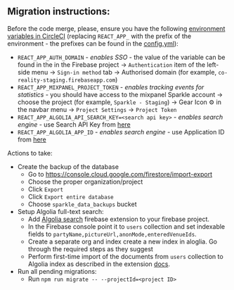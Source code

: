 ## Migration instructions:

Before the code merge, please, ensure you have the following [environment variables in CircleCI](https://app.circleci.com/settings/project/github/sparkletown/sparkle/environment-variables?return-to=https%3A%2F%2Fapp.circleci.com%2Fpipelines%2Fgithub%2Fsparkletown%2Fsparkle) (replacing `REACT_APP_` with the prefix of the environment - the prefixes can be found in the [config.yml](../../.circleci/config.yml)):

- `REACT_APP_AUTH_DOMAIN` - _enables SSO_ - the value of the variable can be found in the in the Firebase project -> `Authentication` item of the left-side menu -> `Sign-in method` tab -> Authorised domain (for example, `co-reality-staging.firebaseapp.com`)
- `REACT_APP_MIXPANEL_PROJECT_TOKEN` - _enables tracking events for statistics_ - you should have access to the mixpanel Sparkle account -> choose the project (for example, `Sparkle - Staging`) -> Gear Icon ⚙️ in the navbar menu -> `Project Settings` -> `Project Token`
- `REACT_APP_ALGOLIA_API_SEARCH_KEY=<search api key>` - _enables search engine_ - use Search API Key from [here](https://www.algolia.com/account/api-keys)
- `REACT_APP_ALGOLIA_APP_ID` - _enables search engine_ - use Application ID from [here](https://www.algolia.com/account/api-keys)

Actions to take:

- Create the backup of the database
  - Go to https://console.cloud.google.com/firestore/import-export
  - Choose the proper organization/project
  - Click `Export`
  - Click `Export entire database`
  - Choose `sparkle_data_backups` bucket
- Setup Algolia full-text search:
  - Add [Algolia search](https://www.algolia.com/developers/firebase-search-extension/) firebase extension to your firebase project.
  - In the Firebase console point it to `users` collection and set indexable fields to `partyName,pictureUrl,anonMode,enteredVenueIds`.
  - Create a separate org and index create a new index in aloglia. Go through the required steps as they suggest
  - Perform first-time import of the documents from `users` collection to Algolia index as described in the extension [docs](https://github.com/algolia/firestore-algolia-search/blob/main/POSTINSTALL.md#optional-import-existing-documents-or-reindex-after-configuration-changes).
- Run all pending migrations:
  - Run `npm run migrate -- --projectId=<project ID>`
